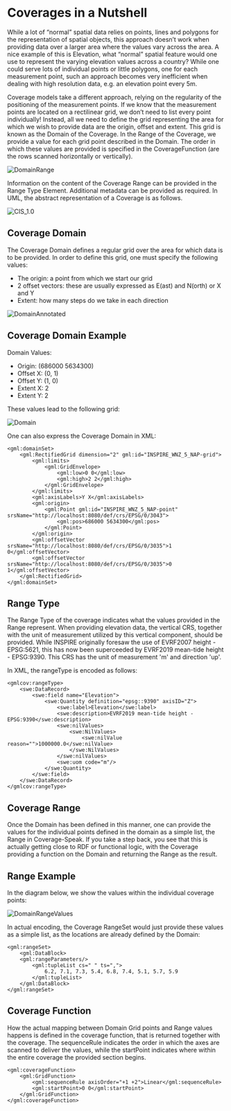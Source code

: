 # Coverages in a Nutshell

While a lot of “normal” spatial data relies on points, lines and polygons for the representation of spatial objects, this approach doesn’t work when providing data over a larger area where the values vary across the area. A nice example of this is Elevation, what “normal” spatial feature would one use to represent the varying elevation values across a country? While one could serve lots of individual points or little polygons, one for each measurement point, such an approach becomes very inefficient when dealing with high resolution data, e.g. an elevation point every 5m.

Coverage models take a different approach, relying on the regularity of the positioning of the measurement points. If we know that the measurement points are located on a rectilinear grid, we don’t need to list every point individually! Instead, all we need to define the grid representing the area for which we wish to provide data are the origin, offset and extent. This grid is known as the Domain of the Coverage. In the Range of the Coverage, we provide a value for each grid point described in the Domain. The order in which these values are provided is specified in the CoverageFunction (are the rows scanned  horizontally or vertically).

![DomainRange](./pix/DomainRangeS.png)

Information on the content of the Coverage Range can be provided in the Range Type Element. Additional metadata can be provided as required. In UML, the abstract representation of a Coverage is as follows.

![CIS_1.0](./pix/CIS_1.0.png)


## Coverage Domain

The Coverage Domain defines a regular grid over the area for which data is to be provided. In order to define this grid, one must specify the following values:
- The origin: a point from which we start our grid
- 2 offset vectors: these are usually expressed as E(ast) and N(orth) or X and Y
- Extent: how many steps do we take in each direction

![DomainAnnotated](./pix/DomainAnnotatedS.png)


## Coverage Domain Example

Domain Values:
- Origin: (686000 5634300)
- Offset X: (0, 1)
- Offset Y: (1, 0)
- Extent X: 2
- Extent Y: 2

These values lead to the following grid:

![Domain](./pix/DomainS.png)

One can also express the Coverage Domain in XML:

```
<gml:domainSet>
	<gml:RectifiedGrid dimension="2" gml:id="INSPIRE_WNZ_5_NAP-grid">
		<gml:limits>
			<gml:GridEnvelope>
				<gml:low>0 0</gml:low>
				<gml:high>2 2</gml:high>
			</gml:GridEnvelope>
		</gml:limits>
		<gml:axisLabels>Y X</gml:axisLabels>
		<gml:origin>
			<gml:Point gml:id="INSPIRE_WNZ_5_NAP-point" srsName="http://localhost:8080/def/crs/EPSG/0/3043">
				<gml:pos>686000 5634300</gml:pos>
			</gml:Point>
		</gml:origin>
		<gml:offsetVector srsName="http://localhost:8080/def/crs/EPSG/0/3035">1 0</gml:offsetVector>
		<gml:offsetVector srsName="http://localhost:8080/def/crs/EPSG/0/3035">0 1</gml:offsetVector>
	</gml:RectifiedGrid>
</gml:domainSet>
```

## Range Type
The Range Type of the coverage indicates what the values provided in the Range represent. When providing elevation data, the vertical CRS, together with the unit of measurement utilized by this vertical component, should be provided. While INSPIRE originally foresaw the use of EVRF2007 height - EPSG:5621, this has now been superceeded by EVRF2019 mean-tide height - EPSG:9390. This CRS has the unit of measurement 'm' and direction 'up'.

In XML, the rangeType is encoded as follows:

```
<gmlcov:rangeType>
    <swe:DataRecord>
        <swe:field name="Elevation">
            <swe:Quantity definition="epsg::9390" axisID="Z">
                <swe:label>Elevation</swe:label>
                <swe:description>EVRF2019 mean-tide height - EPSG:9390</swe:description>
                <swe:nilValues>
                    <swe:NilValues>
                        <swe:nilValue reason="">1000000.0</swe:nilValue>
                    </swe:NilValues>
                </swe:nilValues>
                <swe:uom code="m"/>
            </swe:Quantity>
        </swe:field>
    </swe:DataRecord>
</gmlcov:rangeType>
```

## Coverage Range
Once the Domain has been defined in this manner, one can provide the values for the individual points defined in the domain as a simple list, the Range in Coverage-Speak. If you take a step back, you see that this is actually getting close to RDF or functional logic, with the Coverage providing a function on the Domain and returning the Range as the result.
## Range Example
In the diagram below, we show the values within the individual coverage points:

![DomainRangeValues](./pix/DomainRangeValuesS.png)
 
In actual encoding, the Coverage RangeSet would just provide these values as a simple list, as the locations are already defined by the Domain:

```
<gml:rangeSet>
	<gml:DataBlock>
	<gml:rangeParameters/>
		<gml:tupleList cs=" " ts=",">
			6.2, 7.1, 7.3, 5.4, 6.8, 7.4, 5.1, 5.7, 5.9
		</gml:tupleList>
	</gml:DataBlock>
</gml:rangeSet>
```

## Coverage Function

How the actual mapping between Domain Grid points and Range values happens is defined in the coverage function, that is returned together with the coverage. The sequenceRule indicates the order in which the axes are scanned to deliver the values, while the startPoint indicates where within the entire coverage the provided section begins.

```
<gml:coverageFunction>
	<gml:GridFunction>
		<gml:sequenceRule axisOrder="+1 +2">Linear</gml:sequenceRule>
		<gml:startPoint>0 0</gml:startPoint>
	</gml:GridFunction>
</gml:coverageFunction>
```
